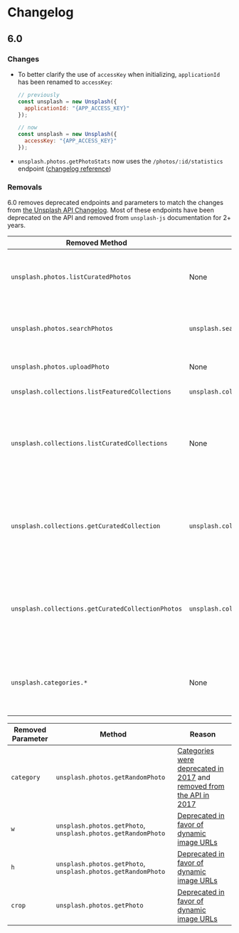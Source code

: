 # Changelog

## 6.0

### Changes

- To better clarify the use of `accessKey` when initializing, `applicationId` has been renamed to `accessKey`:
  ```js
  // previously
  const unsplash = new Unsplash({
    applicationId: "{APP_ACCESS_KEY}"
  });

  // now
  const unsplash = new Unsplash({
    accessKey: "{APP_ACCESS_KEY}"
  });
  ```
- `unsplash.photos.getPhotoStats` now uses the `/photos/:id/statistics` endpoint ([changelog reference](https://changelog.unsplash.com/deprecations/2017/10/05/existing-deprecations.html))

### Removals

6.0 removes deprecated endpoints and parameters to match the changes from [the Unsplash API Changelog](https://changelog.unsplash.com/). Most of these endpoints have been deprecated on the API and removed from `unsplash-js` documentation for 2+ years.

| Removed Method | Replacement | Reason |
|---|---|---|
| `unsplash.photos.listCuratedPhotos` | None | Curated photos were [deprecated in 2017](https://changelog.unsplash.com/deprecations/2018/09/27/curated-collections-deprecation.html), [removed in 2019](https://changelog.unsplash.com/deprecations/2019/09/23/curated-collections-removal.html) |
| `unsplash.photos.searchPhotos` | `unsplash.search.photos` | Replaced by [the new search endpoints in 2017](https://changelog.unsplash.com/deprecations/2017/10/05/existing-deprecations.html) |
| `unsplash.photos.uploadPhoto` | None | Removed for legal compatibility |
| `unsplash.collections.listFeaturedCollections` | `unsplash.collections.listCollections` | Redundant endpoint |
| `unsplash.collections.listCuratedCollections` | None | Curated collections were replaced by collections. [Deprecated in 2017](https://changelog.unsplash.com/deprecations/2018/09/27/curated-collections-deprecation.html), [removed in 2019](https://changelog.unsplash.com/deprecations/2019/09/23/curated-collections-removal.html) |
| `unsplash.collections.getCuratedCollection` | `unsplash.collections.getCollection` | Curated collections were replaced by collections. [Deprecated in 2017](https://changelog.unsplash.com/deprecations/2018/09/27/curated-collections-deprecation.html), [removed in 2019](https://changelog.unsplash.com/deprecations/2019/09/23/curated-collections-removal.html) |
| `unsplash.collections.getCuratedCollectionPhotos` | `unsplash.collections.getCollectionPhotos` | Curated collections were replaced by collections. [Deprecated in 2017](https://changelog.unsplash.com/deprecations/2018/09/27/curated-collections-deprecation.html), [removed in 2019](https://changelog.unsplash.com/deprecations/2019/09/23/curated-collections-removal.html) |
| `unsplash.categories.*` | None | [Categories were deprecated in 2017](https://changelog.unsplash.com/deprecations/2017/10/05/existing-deprecations.html) and [removed from the API in 2017](https://changelog.unsplash.com/deprecations/2018/04/20/categories-eol.html) |

| Removed Parameter | Method | Reason |
|---|---|---|
| `category` | `unsplash.photos.getRandomPhoto` | [Categories were deprecated in 2017](https://changelog.unsplash.com/deprecations/2017/10/05/existing-deprecations.html) and [removed from the API in 2017](https://changelog.unsplash.com/deprecations/2018/04/20/categories-eol.html) |
| `w` | `unsplash.photos.getPhoto`, `unsplash.photos.getRandomPhoto` | [Deprecated in favor of dynamic image URLs](https://changelog.unsplash.com/2019/03/19/image-resizing.html) |
| `h` | `unsplash.photos.getPhoto`, `unsplash.photos.getRandomPhoto` | [Deprecated in favor of dynamic image URLs](https://changelog.unsplash.com/2019/03/19/image-resizing.html) |
| `crop` | `unsplash.photos.getPhoto` | [Deprecated in favor of dynamic image URLs](https://changelog.unsplash.com/2019/03/19/image-resizing.html) |
